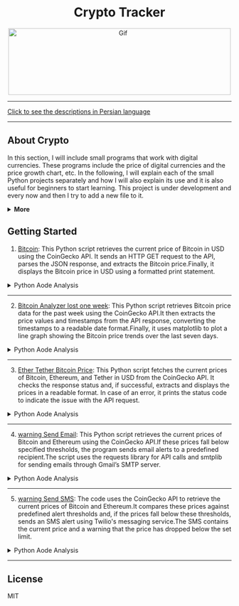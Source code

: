 <div align="center">

# Crypto Tracker

<img alt="Gif" src="https://media.tenor.com/y0SIaspW0E8AAAAM/cyberhornet-nest.gif" height="150px" width="500px">
</div>
<hr>

[Click to see the descriptions in Persian language](Persian.md)
<hr>

## About Crypto

In this section, I will include small programs that work with digital currencies. These programs include the price of digital currencies and the price growth chart, etc.
In the following, I will explain each of the small Python projects separately and how I will also explain its use and it is also useful for beginners to start learning. This project is under development and every now and then I try to add a new file to it.

<details>
<summary><b>More</b></summary>

Cryptocurrency, often referred to as digital or virtual currency, represents a fundamental shift in the world of finance.
Unlike traditional money issued by governments (fiat currency), cryptocurrencies operate on decentralized networks based on blockchain technology. 
Blockchain is a distributed ledger that records all transactions across a network of computers, ensuring transparency, security, and immutability.
These features make cryptocurrencies unique, offering new opportunities and challenges to global economic systems.

### The Evolution of Cryptocurrencies
Bitcoin, the first cryptocurrency, was introduced in 2009 by an anonymous entity known as Satoshi Nakamoto. 
It was designed as a peer-to-peer electronic cash system that eliminates the need for intermediaries like banks or payment processors.
This innovation laid the groundwork for the thousands of cryptocurrencies that exist today, such as Ethereum, Ripple, and Litecoin. 
Bitcoin's success paved the way for the broader adoption of digital currencies and blockchain technology, with many seeing it as a hedge against inflation, especially in countries with unstable economies.

###  The Importance of Decentralization
One of the key attributes of cryptocurrencies is their decentralized nature. Unlike fiat currencies that are controlled by central banks, cryptocurrencies are maintained by a network of nodes (computers) spread across the globe. This decentralization reduces the risk of corruption, government interference, or inflationary practices that could devalue the currency. Furthermore, decentralized systems are often more secure because they do not have a single point of failure.
The rise of decentralized finance (DeFi) platforms, powered by cryptocurrencies like Ethereum, has opened up new possibilities for financial services. DeFi platforms offer lending, borrowing, trading, and other financial services without relying on traditional financial institutions. This new ecosystem is accessible to anyone with an internet connection, making it particularly attractive to people in underbanked regions.

### Blockchain and Its Applications Beyond Currency
Blockchain technology, while best known for powering cryptocurrencies, has potential applications far beyond digital currency. 
It can be used to create smart contracts, which are self-executing contracts with the terms of the agreement directly written into code.
These contracts automatically enforce themselves when the conditions are met, reducing the need for intermediaries like lawyers or notaries. 
This could revolutionize industries like real estate, insurance, and supply chain management.
Moreover, blockchain can enhance transparency and traceability in sectors such as food production and pharmaceuticals. For example, blockchain-based systems can track products from their origin to the consumer, reducing the chances of fraud and improving accountability.

### Financial Inclusion and Economic Opportunities
Cryptocurrencies can provide financial services to people who are excluded from the traditional banking system.
In many developing countries, people lack access to bank accounts or financial services due to geographic, economic, or political reasons. With just a smartphone and an internet connection, these individuals can now participate in the global economy by using cryptocurrencies.
Moreover, cryptocurrencies enable fast, low-cost cross-border payments, which can be especially beneficial for migrant workers sending remittances back to their families.
Traditional remittance services are often slow and expensive, with fees eating into the amount sent. Cryptocurrencies offer a more efficient alternative.

<details>
<summary>More</summary>

 ### Challenges and Risks
Despite their advantages, cryptocurrencies face several challenges. One of the primary concerns is volatility. 
The prices of cryptocurrencies like Bitcoin can fluctuate wildly within a short period, making them risky as a store of value or medium of exchange. 
This volatility has prompted criticism from some economists who argue that cryptocurrencies are too unstable to serve as a reliable form of currency.
Additionally, the anonymous nature of cryptocurrencies has made them attractive to criminals for activities such as money laundering, tax evasion, and purchasing illegal goods on the dark web. Governments and regulators are grappling with how to balance the need for regulation with the benefits of decentralization and privacy that cryptocurrencies offer.
Environmental concerns are another issue. The process of mining cryptocurrencies, particularly Bitcoin, requires enormous amounts of computational power, which in turn consumes significant amounts of electricity. This has led to debates about the environmental impact of cryptocurrencies, especially as energy consumption continues to rise.

### Regulatory Landscape
Regulation is a complex issue for cryptocurrencies. Some countries have embraced digital currencies, while others have imposed strict regulations or even outright bans.
For example, El Salvador became the first country to adopt Bitcoin as legal tender in 2021, while China has implemented a complete ban on cryptocurrency trading and mining.
In most countries, regulators are still trying to develop frameworks that protect consumers while encouraging innovation. 
The global nature of cryptocurrencies makes regulation difficult, as transactions can easily cross borders, complicating jurisdictional issues.

### Future of Cryptocurrencies
The future of cryptocurrencies is both promising and uncertain. On one hand, the continued development of blockchain technology, DeFi, and smart contracts suggests that digital currencies will play an increasingly important role in the global economy.
Major companies and financial institutions are beginning to embrace cryptocurrencies, and central banks are exploring the possibility of issuing their own digital currencies (known as central bank digital currencies or CBDCs).
On the other hand, the path forward is not without obstacles. Regulatory hurdles, technological limitations, and public skepticism could slow the adoption of cryptocurrencies. Furthermore, the environmental impact of mining operations will need to be addressed if cryptocurrencies are to become more sustainable.
In conclusion, cryptocurrencies have introduced a revolutionary way of thinking about money and finance. 
Their decentralized nature, powered by blockchain technology, offers numerous benefits, including increased financial inclusion, reduced reliance on intermediaries, and greater transparency.
However, challenges such as volatility, regulatory uncertainty, and environmental concerns must be addressed to ensure their long-term success.
As the world continues to explore the potential of digital currencies, cryptocurrencies will likely remain a significant and evolving force in the global financial system.
As the adoption of cryptocurrencies continues to grow, they are likely to become more integrated into daily life, particularly in areas such as international trade, remittances, and digital identity verification. One significant area of development is the rise of Central Bank Digital Currencies (CBDCs), which are digital versions of a country’s national currency. While they are not cryptocurrencies in the traditional sense, as they are centralized and regulated by governments, CBDCs show how blockchain-inspired technologies are being adapted to suit the needs of modern economies.
Many governments are exploring the potential benefits of CBDCs, including reducing transaction costs, increasing transparency, and enabling better tracking of economic activity. However, they may also pose competition to existing cryptocurrencies, as governments could use regulatory powers to favor their own digital currencies over decentralized alternatives.
Another area where cryptocurrencies are playing an increasingly important role is tokenization. 
Tokenization refers to the process of representing real-world assets—such as real estate, art, or stocks—on a blockchain.
These digital tokens can be bought, sold, or traded more easily than the underlying assets, potentially making markets more liquid and accessible.
Tokenization could revolutionize industries by allowing fractional ownership and enabling global, 24/7 markets.

### Cryptocurrencies and the Financial Industry

Many financial institutions are already investing in blockchain technology and cryptocurrencies.
Banks and payment processors, once resistant to decentralized currencies, are now developing infrastructure to accommodate digital assets.
Companies like PayPal, Square, and Visa have integrated cryptocurrency payments into their platforms, making it easier for users to buy, hold, and spend digital currencies.
Moreover, institutional investors are increasingly recognizing Bitcoin as a legitimate asset class. 
Large funds and publicly traded companies, such as MicroStrategy and Tesla, have added Bitcoin to their balance sheets as a hedge against inflation and currency devaluation.
This growing institutional interest has further legitimized cryptocurrencies in the eyes of the broader public.
However, this integration also brings risks. 
As cryptocurrencies become more intertwined with the traditional financial system, the volatility of digital assets could pose systemic risks. A sudden crash in the cryptocurrency market, for example, could affect the broader economy, particularly if institutions have significant exposure to these assets.

## Conclusion
Cryptocurrencies and blockchain technology have the potential to reshape the global economy in profound ways. 
From decentralizing finance and empowering individuals to disrupting industries like art and real estate, the applications of this technology are vast. 
While challenges such as regulation, volatility, and environmental concerns remain, the momentum behind cryptocurrencies continues to grow.

As governments, financial institutions, and individuals navigate this rapidly evolving landscape, it is clear that cryptocurrencies are more than just a passing trend. They represent a fundamental shift in how we think about money, ownership, and value in the digital age. The next decade will be critical in determining how cryptocurrencies fit into the global financial system and how society adapts to the new opportunities and challenges they present.

### source
The article I provided on cryptocurrency and its significance was written based on my general knowledge and understanding of the topic, gathered from a variety of industry sources, news outlets, and scholarly articles on blockchain technology, cryptocurrencies, and financial systems.Some notable resources on these topics include:
1. CoinDesk – for news and updates on cryptocurrency and blockchain technology.
2. Investopedia – for detailed explanations of financial concepts, including cryptocurrency.
3. World Bank – for insights into how cryptocurrencies are impacting global finance.
4. MIT Technology Review – for deeper analysis on the technology behind blockchain and cryptocurrencies.

</details>

</details>

## Getting Started

1. [Bitcoin](CryptoTracker/Bitcoin.py): This Python script retrieves the current price of Bitcoin in USD using the CoinGecko API. It sends an HTTP GET request to the API, parses the JSON response, and extracts the Bitcoin price.Finally, it displays the Bitcoin price in USD using a formatted print statement.

<details>
<summary>Python Aode Analysis</summary>
The given Python script is designed to retrieve and display the current price of Bitcoin in USD. 
 The code utilizes the requests library to make a GET request to the CoinGecko API, a reliable source for cryptocurrency data.
 
## Breakdown of the Code:
1. API Request: The script defines a function get_bitcoin_price() that sends an HTTP request to the CoinGecko API using the provided URL.
2.  The URL includes a query for the price of Bitcoin in USD.
3. Response Handling: Once the request is made, the response from the API is checked and parsed as JSON.
4.  The script extracts the value of Bitcoin from the returned JSON object using the key 'bitcoin', followed by the nested key 'usd'.
5. Display: After the price is retrieved, it is stored in the variable price and then printed in a formatted string, displaying the Bitcoin price with the dollar sign.
 
## Usage:
This script is useful for getting real-time data on Bitcoin's price and can be integrated into a broader cryptocurrency monitoring tool. It allows users to stay updated on market fluctuations by fetching live data.

## Python Code
```python
import requests

def get_bitcoin_price():
    # URL of CoinGecko API to get Bitcoin price in USD
    url = "https://api.coingecko.com/api/v3/simple/price?ids=bitcoin&vs_currencies=usd"
    
    # Sending a request to the API and getting the response
    response = requests.get(url)
    
    # Parsing the JSON response
    data = response.json()
    
    # Returning the Bitcoin price in USD
    return data['bitcoin']['usd']

# Displaying the Bitcoin price in USD
price = get_bitcoin_price()
print(f'Bitcoin price: ${price}')
```

</details>
<hr>

2. [Bitcoin Analyzer lost one week](CryptoTracker/BitcoinAnalyzer_lost_one_week.py): This Python script retrieves Bitcoin price data for the past week using the CoinGecko API.It then extracts the price values and timestamps from the API response, converting the timestamps to a readable date format.Finally, it uses matplotlib to plot a line graph showing the Bitcoin price trends over the last seven days.

<details>
<summary>Python Aode Analysis</summary>
This Python script provides a visual representation of Bitcoin’s price fluctuations over the last week by fetching data from CoinGecko's API and plotting it using matplotlib.
 The script consists of three main parts: fetching the data, processing it, and visualizing the results.

## Fetching Data:
The script sends a request to the CoinGecko API using the requests library. 
It retrieves Bitcoin's market data over the past seven days with prices in USD. The API call's parameters specify the currency (vs_currency=usd) and the time range (days=7).
Upon receiving the response, the data is extracted and converted into a Python dictionary using the .json() method, making it easy to access the relevant information.

## Parsing the Data:
The API response provides prices as a list of timestamp-price pairs. The timestamps are in Unix time (milliseconds), so they are converted into a human-readable format using datetime.fromtimestamp() while dividing by 1000 (to convert from milliseconds to seconds). The prices and their corresponding dates are stored in two separate lists: timestamps and values. These lists will be used to create the graph.

## Visualizing the Data:
The script uses the matplotlib library to generate a line plot of Bitcoin’s price changes. The x-axis displays the dates, and the y-axis represents the price in USD. The plot is styled with circle markers to denote individual price points, and the xticks(rotation=45) function ensures the dates are properly rotated for clarity. A grid is also added to make the price points more readable, and plt.tight_layout() optimizes the display, ensuring all elements fit neatly within the plot area.

## Use Cases:
The script can be useful for cryptocurrency traders, analysts, or enthusiasts who want to monitor Bitcoin’s price trends over the past week. It provides a visual summary of price changes, making it easier to spot trends, spikes, or dips. Additionally, the code can be modified to track other cryptocurrencies or to extend the time period by adjusting the API parameters.

## Python code
```python
import requests
import matplotlib.pyplot as plt
from datetime import datetime, timedelta

# API settings to get Bitcoin prices
API_URL = "https://api.coingecko.com/api/v3/coins/bitcoin/market_chart"
params = {
    'vs_currency': 'usd',
    'days': '7',  # For one week
}

# Fetch the data
response = requests.get(API_URL, params=params)
data = response.json()

# Extract prices and timestamps
prices = data['prices']
timestamps = [datetime.fromtimestamp(price[0] / 1000) for price in prices]  # Convert milliseconds to datetime
values = [price[1] for price in prices]

# Plotting the chart
plt.figure(figsize=(10, 5))
plt.plot(timestamps, values, marker='o', linestyle='-', color='blue')
plt.title('Bitcoin Price Over the Last Week')
plt.xlabel('Date')
plt.ylabel('Price in USD')
plt.xticks(rotation=45)
plt.grid()
plt.tight_layout()
plt.show()
```


</details>
<hr>

3. [Ether Tether Bitcoin Price](CryptoTracker/EtherTetherPrice.py): 
This Python script fetches the current prices of Bitcoin, Ethereum, and Tether in USD from the CoinGecko API.
It checks the response status and, if successful, extracts and displays the prices in a readable format.
In case of an error, it prints the status code to indicate the issue with the API request.

<details>
<summary>Python Aode Analysis</summary>
The provided Python script effectively retrieves and displays the current prices of Bitcoin, Ethereum, and Tether in USD using the CoinGecko API. 
 Below is a detailed breakdown of the code, its functionality, and its potential applications.<br>
 
1. ibrary Imports:
 The script starts by importing two essential libraries: requests and json.
 The requests library is used to send HTTP requests to external APIs, while the json library is crucial for handling the JSON format returned by the API.

2. Function Definition:
 The core functionality of the script is encapsulated in the get_crypto_prices() function. This promotes modular programming, allowing for easier maintenance and testing.

3. API Endpoint:
 The URL defined in the script points to the CoinGecko API endpoint, specifically designed to fetch current prices for multiple cryptocurrencies in a specified currency (in this case, USD).
 By requesting prices for Bitcoin, Ethereum, and Tether, the script focuses on three major players in the cryptocurrency market.

4. Sending the Request:
 The code sends a GET request to the defined API URL using requests.get(url). This initiates communication with the CoinGecko server to retrieve the latest price data.

5. Response Status Checking:
 The script checks the response status code using response.status_code. A status code of 200 indicates a successful request, while any other status code indicates an error in fetching  data.
 This error-handling mechanism is crucial for robust applications, ensuring that the user is informed about any issues.

6. JSON Data Parsing:
 When the response is successful, the script converts the JSON data into a Python dictionary using json.loads(response.text).
 This step is essential for extracting specific values (the prices of the cryptocurrencies) from the structured JSON response.

7. Data Extraction:
 The script extracts the prices of Bitcoin, Ethereum, and Tether from the parsed JSON dictionary. Each price is stored in a separate variable for ease of use and clarity.

8. Displaying Prices:
 The extracted prices are then printed to the console in a user-friendly format. This output allows users to quickly see the current market prices of these cryptocurrencies.

9. Potential Enhancements:
 Future improvements could include implementing additional error handling for network-related issues or JSON decoding errors.
 The script could also be enhanced to allow users to input their preferred cryptocurrencies or currencies for conversion, increasing its versatility.

10. Use Cases:
 This script can be utilized by cryptocurrency traders and investors for quick access to current prices, aiding in making informed trading decisions. 
 It can also serve as a foundational component for more complex applications, such as portfolio management tools or trading bots.

11. Integration Opportunities:
 The functionality of this script can be integrated into websites or mobile applications to provide users with real-time cryptocurrency pricing data.
 It could also be incorporated into data analysis pipelines for cryptocurrency market research or historical trend analysis.

12. Limitations:
 The script only fetches the latest prices and does not store historical data, which may be a limitation for users seeking to analyze price trends over time.
 Additionally, the API has rate limits, which could restrict the frequency of requests if used excessively.

13. Conclusion:
 In summary, this script serves as a practical and effective tool for accessing real-time cryptocurrency prices using the CoinGecko API.
 Its clear structure and modular design make it easy to understand and extend, providing a solid foundation for further development.

## Libraries and Data Source
#### Libraries Used:
requests: For sending HTTP requests to the CoinGecko API.
json: For parsing and manipulating JSON data received from the API.
#### Data Source:
The script fetches price data from the CoinGecko API, specifically using the endpoint:<br>
https://api.coingecko.com/api/v3/simple/price?ids=bitcoin,ethereum,tether&vs_currencies=usd.

## Python Code
```python
import requests
import json

def get_crypto_prices():
    # URL of the CoinGecko API to get the prices
    url = 'https://api.coingecko.com/api/v3/simple/price?ids=bitcoin,ethereum,tether&vs_currencies=usd'

    # Sending request to the API and fetching the data
    response = requests.get(url)

    # Checking the status of the response
    if response.status_code == 200:
        # Converting the JSON data to a Python dictionary
        data = json.loads(response.text)

        # Extracting the prices
        bitcoin_price = data['bitcoin']['usd']
        ethereum_price = data['ethereum']['usd']
        tether_price = data['tether']['usd']

        # Displaying the prices
        print(f"Bitcoin Price: ${bitcoin_price}")
        print(f"Ethereum Price: ${ethereum_price}")
        print(f"Tether Price: ${tether_price}")
    else:
        print(f"Error fetching data. Status code: {response.status_code}")

# Running the program
get_crypto_prices()
```

</details>
<hr>

4. [warning Send Email](CryptoTracker/warningE-mail.py): This Python script retrieves the current prices of Bitcoin and Ethereum using the CoinGecko API.If these prices fall below specified thresholds, the program sends email alerts to a predefined recipient.The script uses the requests library for API calls and smtplib for sending emails through Gmail’s SMTP server.

<details>
<summary>Python Aode Analysis</summary>
 
## Code Breakdown:

1. Library Imports:
 - <b>requests:</b> Used to send an HTTP request to the CoinGecko API to get the latest cryptocurrency prices.
 - <b>smtplib:</b> Handles email communication over the SMTP protocol.
 - <b>MIMEText</b> and <b>MIMEMultipart:</b> Used to create the structure of the email (subject, body, and recipients).

2. CoinGecko API URL & Parameters:
 - The API URL is set to CoinGecko’s endpoint for retrieving simple cryptocurrency prices in USD for Bitcoin and Ethereum.
 - Parameters like ALERT_PRICE_BITCOIN (set to $30,000) and ALERT_PRICE_ETHEREUM (set to $2,000) are used to trigger alerts when the prices fall below these values.

3. Email Configuration:
 - Variables such as SENDER_EMAIL, SENDER_PASSWORD, and RECEIVER_EMAIL are defined to configure the sender and receiver of the email alerts.
 - Gmail’s SMTP server (smtp.gmail.com) and port 587 are used for email transmission, which is common for TLS-encrypted connections.

4. send_email Function:
   - This function constructs and sends an email when called.
   - It uses MIMEMultipart to structure the email and attaches a plain text message body using MIMEText.
   - The email is sent through Gmail’s SMTP server using TLS encryption for secure transmission.
   - If the email is successfully sent, the function prints "Email sent successfully!" Otherwise, it catches and displays any errors that occur.

5. check_prices Function:
 - This function makes an API call to CoinGecko using the requests library.
 - It extracts the current prices of Bitcoin and Ethereum from the JSON response.
 - The prices are displayed in the console for informational purposes.
 - If Bitcoin’s price is below $30,000, the send_email function is called to alert the user.
 - Similarly, if Ethereum’s price is below $2,000, another alert email is sent.

6. Program Flow:
 - The script begins by calling the check_prices function.
 - It fetches the cryptocurrency prices and checks whether they meet the alert conditions.
 - If any conditions are met, email alerts are sent to the specified recipient.
   
## Step-by-Step Execution:
1. The program starts by fetching Bitcoin and Ethereum prices from the CoinGecko API.
2. It parses the response to extract USD prices for both cryptocurrencies.
3. The prices are printed on the console as feedback to the user:
```python
Bitcoin Price: $XX,XXX
Ethereum Price: $X,XXX
```
4. If Bitcoin’s price drops below $30,000, an email alert is triggered with the subject "Bitcoin Price Alert" and the current price.
5. If Ethereum’s price falls below $2,000, another email alert is triggered for Ethereum.
6. The program prints a success message if emails are sent successfully or an error message if any issues arise.
   
## Conclusion:
This script serves as a simple but effective price alert tool for cryptocurrency enthusiasts or traders. 
It regularly checks the prices of Bitcoin and Ethereum and notifies the user via email when their prices fall below critical levels. 
By using free API services like CoinGecko and standard email protocols, this script is a convenient way to stay updated on market movements without manual checking.

## Python Code
```python
import requests
import smtplib
from email.mime.text import MIMEText
from email.mime.multipart import MIMEMultipart

# CoinGecko API URL to get cryptocurrency prices
API_URL = 'https://api.coingecko.com/api/v3/simple/price?ids=bitcoin,ethereum&vs_currencies=usd'

# Alert parameters
ALERT_PRICE_BITCOIN = 30000  # Bitcoin price alert threshold
ALERT_PRICE_ETHEREUM = 2000   # Ethereum price alert threshold

# Email settings
SENDER_EMAIL = 'your_email@gmail.com'
SENDER_PASSWORD = 'your_email_password'
RECEIVER_EMAIL = 'receiver_email@gmail.com'
SMTP_SERVER = 'smtp.gmail.com'
SMTP_PORT = 587

# Function to send email
def send_email(subject, message):
    msg = MIMEMultipart()
    msg['From'] = SENDER_EMAIL
    msg['To'] = RECEIVER_EMAIL
    msg['Subject'] = subject
    msg.attach(MIMEText(message, 'plain'))

    try:
        # Set up the server connection
        server = smtplib.SMTP(SMTP_SERVER, SMTP_PORT)
        server.starttls()
        server.login(SENDER_EMAIL, SENDER_PASSWORD)

        # Send the email
        text = msg.as_string()
        server.sendmail(SENDER_EMAIL, RECEIVER_EMAIL, text)
        server.quit()
        print('Email sent successfully!')
    except Exception as e:
        print(f"Failed to send email: {e}")

# Function to check prices and send alert
def check_prices():
    response = requests.get(API_URL)
    data = response.json()

    # Extract prices
    bitcoin_price = data['bitcoin']['usd']
    ethereum_price = data['ethereum']['usd']

    print(f"Bitcoin Price: ${bitcoin_price}")
    print(f"Ethereum Price: ${ethereum_price}")

    # Check if the prices meet alert conditions
    if bitcoin_price < ALERT_PRICE_BITCOIN:
        send_email('Bitcoin Price Alert', f'Bitcoin price is below ${ALERT_PRICE_BITCOIN}. Current price: ${bitcoin_price}')

    if ethereum_price < ALERT_PRICE_ETHEREUM:
        send_email('Ethereum Price Alert', f'Ethereum price is below ${ALERT_PRICE_ETHEREUM}. Current price: ${ethereum_price}')

# Run the program
check_prices()
```

</details>
<hr>

5. [warning Send SMS](CryptoTracker/warningSMS.py): The code uses the CoinGecko API to retrieve the current prices of Bitcoin and Ethereum.It compares these prices against predefined alert thresholds and, if the prices fall below these thresholds, sends an SMS alert using Twilio's messaging service.The SMS contains the current price and a warning that the price has dropped below the set limit.

<details>
<summary>Python Aode Analysis</summary>

 ### Detailed Analysis:
This Python script monitors the prices of cryptocurrencies, specifically Bitcoin and Ethereum, and sends alerts via SMS when their prices fall below a certain threshold.
The code leverages two key services: CoinGecko API for fetching real-time cryptocurrency prices and Twilio API for sending SMS alerts.

### Key Components:
1. <b>CoinGecko API:</b> The script interacts with the CoinGecko API to retrieve the current prices of Bitcoin and Ethereum in USD.
2.  The URL https://api.coingecko.com/api/v3/simple/price?ids=bitcoin,ethereum&vs_currencies=usd fetches the required price data in JSON format.
3. <b>Twilio API:</b> The script uses the Twilio API to send SMS alerts to a specific phone number when the price of either Bitcoin or Ethereum drops below a predefined threshold. Twilio credentials, including TWILIO_SID, TWILIO_AUTH_TOKEN, and TWILIO_PHONE_NUMBER, must be replaced with actual account information for the SMS feature to work.

### Code Breakdown:
1. <b>Alert Parameters:</b> The script defines thresholds (ALERT_PRICE_BITCOIN = 30000 and ALERT_PRICE_ETHEREUM = 2000) that act as triggers for sending SMS alerts if prices fall below these values.
2. <b>Twilio SMS Function:</b> The send_sms() function is responsible for sending an SMS using Twilio. It takes a message as input, which is then sent from the Twilio number to the recipient's phone number. The function prints the message ID (message.sid) after successful delivery.
3. <b>Price Check Logic:</b> The check_prices_with_sms() function fetches the latest prices of Bitcoin and Ethereum from the CoinGecko API. After retrieving and parsing the JSON response, the prices are compared against the alert thresholds. If the prices are lower than the predefined values, the send_sms() function is called to send a notification.
4. <b>Execution:</b> The script runs the check_prices_with_sms() function, continuously monitoring the cryptocurrency prices and sending alerts when necessary.

### Use Cases:
- Price Monitoring: This code can be used by cryptocurrency traders or enthusiasts who want to keep an eye on market prices without constantly checking them manually.
- Real-time Alerts: The SMS alerts provide real-time updates, ensuring that users are notified as soon as prices drop below their specified limits, allowing for timely decisions.

This script is simple, yet effective for monitoring cryptocurrency prices and receiving alerts based on user-defined thresholds.

## Python Code
```python
from twilio.rest import Client
import requests

# CoinGecko API URL to get cryptocurrency prices
API_URL = 'https://api.coingecko.com/api/v3/simple/price?ids=bitcoin,ethereum&vs_currencies=usd'

# Alert parameters
ALERT_PRICE_BITCOIN = 30000  # Bitcoin price alert threshold
ALERT_PRICE_ETHEREUM = 2000   # Ethereum price alert threshold

# Twilio settings
TWILIO_SID = 'your_twilio_sid'
TWILIO_AUTH_TOKEN = 'your_twilio_auth_token'
TWILIO_PHONE_NUMBER = 'your_twilio_phone_number'
RECEIVER_PHONE_NUMBER = '+1234567890'

# Function to send SMS
def send_sms(message):
    client = Client(TWILIO_SID, TWILIO_AUTH_TOKEN)

    # Create and send the message
    message = client.messages.create(
        body=message,
        from_=TWILIO_PHONE_NUMBER,
        to=RECEIVER_PHONE_NUMBER
    )
    print(f'SMS sent: {message.sid}')

# Function to check prices and send SMS alert
def check_prices_with_sms():
    response = requests.get(API_URL)
    data = response.json()

    # Extract prices
    bitcoin_price = data['bitcoin']['usd']
    ethereum_price = data['ethereum']['usd']

    print(f"Bitcoin Price: ${bitcoin_price}")
    print(f"Ethereum Price: ${ethereum_price}")

    # Check if the prices meet alert conditions
    if bitcoin_price < ALERT_PRICE_BITCOIN:
        send_sms(f'Bitcoin price is below ${ALERT_PRICE_BITCOIN}. Current price: ${bitcoin_price}')

    if ethereum_price < ALERT_PRICE_ETHEREUM:
        send_sms(f'Ethereum price is below ${ALERT_PRICE_ETHEREUM}. Current price: ${ethereum_price}')

# Run the program
check_prices_with_sms()
```

</details>
<hr>

## License

MIT

